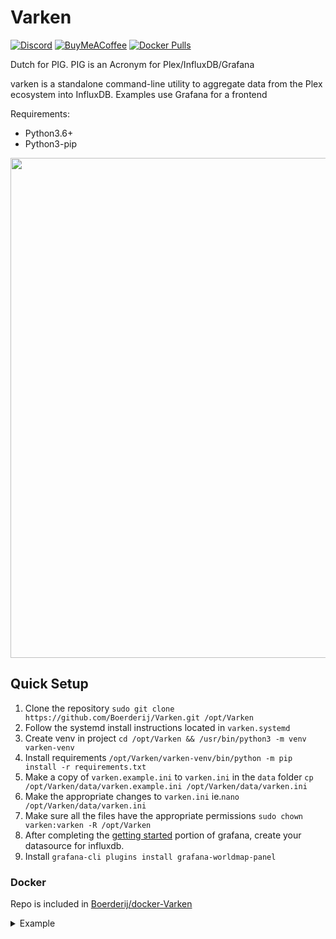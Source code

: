# Varken
[![Discord](https://img.shields.io/badge/Discord-Varken-7289DA.svg?logo=discord&style=flat-square)](https://discord.gg/AGTG44H)
[![BuyMeACoffee](https://img.shields.io/badge/BuyMeACoffee-Donate-ff813f.svg?logo=CoffeeScript&style=flat-square)](https://www.buymeacoffee.com/varken)
[![Docker Pulls](https://img.shields.io/docker/pulls/boerderij/varken.svg?style=flat-square)](https://hub.docker.com/r/boerderij/varken/)

Dutch for PIG. PIG is an Acronym for Plex/InfluxDB/Grafana

varken is a standalone command-line utility to aggregate data
from the Plex ecosystem into InfluxDB. Examples use Grafana for a
frontend

Requirements:
* Python3.6+
* Python3-pip

<p align="center">
<img width="800" src="https://i.imgur.com/av8e0HP.png">
</p>

## Quick Setup
1. Clone the repository `sudo git clone https://github.com/Boerderij/Varken.git /opt/Varken`
1. Follow the systemd install instructions located in `varken.systemd`
1. Create venv in project `cd /opt/Varken && /usr/bin/python3 -m venv varken-venv`
1. Install requirements `/opt/Varken/varken-venv/bin/python -m pip install -r requirements.txt`
1. Make a copy of `varken.example.ini` to `varken.ini` in the `data` folder
   `cp /opt/Varken/data/varken.example.ini /opt/Varken/data/varken.ini`
1. Make the appropriate changes to `varken.ini`
   ie.`nano /opt/Varken/data/varken.ini`
1. Make sure all the files have the appropriate permissions `sudo chown varken:varken -R /opt/Varken`
1. After completing the [getting started](http://docs.grafana.org/guides/getting_started/) portion of grafana, create your datasource for influxdb.
1. Install `grafana-cli plugins install grafana-worldmap-panel`

### Docker

Repo is included in [Boerderij/docker-Varken](https://github.com/Boerderij/docker-Varken)

<details><summary>Example</summary>
<p>

```
docker run -d \
  --name=varken \
  -v <path to data>:/config \
  -e PGID=<gid> -e PUID=<uid>  \
  boerderij/varken:nightly
```
</p>
</details>
